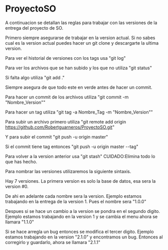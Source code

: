# ProyectoSO
A continuacion se detallan las reglas para trabajar con las versiones de la
entrega del proyecto de SO.

Primero siempre asegurarse de trabajar en la version actual. Si no sabes cual
es la version actual puedes hacer un git clone y descargarte la ultima version.

Para ver el historial de versiones con los tags usa "git log"

Para ver los archivos que se han subido y los que no utiliza "git status"

Si falta algo utiliza "git add ."

Siempre asegura de que todo este en verde antes de hacer un commit.

Para hacer un commit de los archivos utiliza "git commit -m "Nombre_Version""

Para hacer un tag utiliza "git tag -a Nombre_Tag -m "Nombre_Version""

Para subir un archivo primero utiliza "git remote add origin
https://github.com/Robertguarneros/ProyectoSO.git"

Y para subir el commit "git push -u origin master"

Si el commit tiene tag entonces "git push -u origin master --tag"

Para volver a la version anterior usa "git stash" CUIDADO:Elimina todo lo que
has hecho.

Para nombrar las versiones utilizaremos la siguiente sintaxis.

Hay 7 versiones.
La primera version es solo la base de datos, esa sera la version #0.

De ahi en adelante cada nombre sera la version. Ejemplo estamos trabajando en
la entrega de la version 1. Pues el nombre sera "1.0.0"

Despues si se hace un cambio a la version se pondra en el segundo digito.
Ejemplo estamos trabajando en la version 1 y se cambia el menu ahora se
llamara "1.1.0"

Si se hace arregla un bug entonces se modifica el tercer digito. Ejemplo
estamos trabajando en la version "2.1.0" y encontramos un bug. Entonces al
corregirlo y guardarlo, ahora se llamara "2.1.1"



